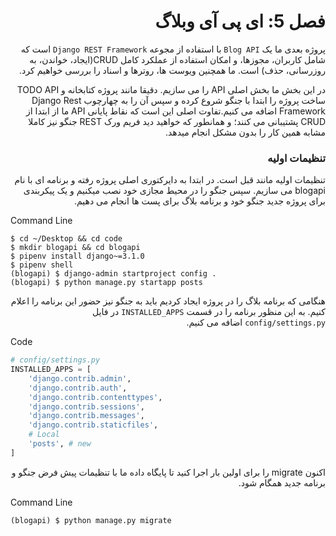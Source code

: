 
<div dir="rtl">

# فصل 5: ای پی آی وبلاگ
  پروژه بعدی ما یک `Blog API` با استفاده از مجوعه `Django REST Framework` است که شامل کاربران، مجوزها، و امکان استفاده از عملکرد کامل CRUD(ایجاد، خواندن، به روزرسانی، حذف) است. ما همچنین ویوست ها، روترها و اسناد را بررسی خواهیم کرد.
  
  در این بخش ما بخش اصلی API را می سازیم. دقیقا مانند پروژه کتابخانه و TODO API ساخت پروژه را ابتدا با جنگو شروع کرده و سپس آن را به چهارچوب Django Rest Framework اضافه می کنیم.تفاوت اصلی این است که نقاط پایانی API ما از ابتدا از CRUD پشتیبانی می کنند؛ و همانطور که خواهید دید فریم ورک REST جنگو نیز کاملا مشابه همین کار را بدون مشکل انجام میدهد.

### تنظیمات اولیه

تنظیمات اولیه مانند قبل است. در ابتدا به دایرکتوری اصلی پروژه رفته و برنامه ای با نام blogapi می سازیم. سپس جنگو را در محیط مجازی خود نصب میکنیم و یک پیکربندی برای پروژه جدید جنگو خود و برنامه بلاگ برای پست ها انجام می دهیم.

<div dir="ltr">
  
Command Line

```shell
$ cd ~/Desktop && cd code
$ mkdir blogapi && cd blogapi
$ pipenv install django~=3.1.0
$ pipenv shell
(blogapi) $ django-admin startproject config .
(blogapi) $ python manage.py startapp posts
```
  
</div>

هنگامی که برنامه بلاگ را در پروژه ایجاد کردیم باید به جنگو نیز حضور این برنامه را اعلام کنیم. به این منظور برنامه را در قسمت `INSTALLED_APPS` در فایل `config/settings.py` اضافه می کنیم.

<div dir="ltr">
  
Code

```python
# config/settings.py
INSTALLED_APPS = [
    'django.contrib.admin',
    'django.contrib.auth',
    'django.contrib.contenttypes',
    'django.contrib.sessions',
    'django.contrib.messages',
    'django.contrib.staticfiles',
    # Local
    'posts', # new
]

```
  
</div>

اکنون migrate را برای اولین بار اجرا کنید تا پایگاه داده ما با تنظیمات پیش فرض جنگو و برنامه جدید همگام شود.

<div dir="ltr">

Command Line
```shell
(blogapi) $ python manage.py migrate
```
  
</div>


</div>
